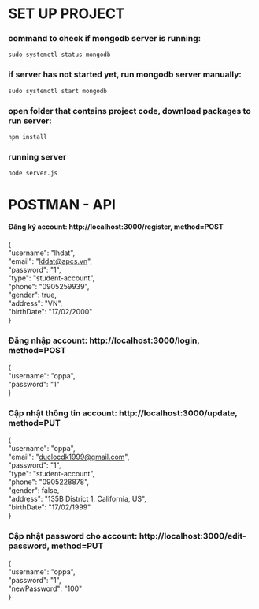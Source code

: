 # SET UP PROJECT

### command to check if mongodb server is running:
    sudo systemctl status mongodb

### if server has not started yet, run mongodb server manually:
    sudo systemctl start mongodb

### open folder that contains project code, download packages to run server:
    npm install

### running server
    node server.js






# POSTMAN - API

#### Đăng ký account: http://localhost:3000/register, method=POST
{\
    "username": "lhdat",\
    "email": "lddat@apcs.vn",\
    "password": "1",\
    "type": "student-account",\
    "phone": "0905259939",\
    "gender": true,\
    "address": "VN",\
    "birthDate": "17/02/2000"\
}

### Đăng nhập account: http://localhost:3000/login, method=POST
{\
    "username": "oppa",\
    "password": "1"\
}

### Cập nhật thông tin account: http://localhost:3000/update, method=PUT
{\
    "username": "oppa",\
    "email": "duclocdk1999@gmail.com",\
    "password": "1",\
    "type": "student-account",\
    "phone": "0905228878",\
    "gender": false,\
    "address": "135B District 1, California, US",\
    "birthDate": "17/02/1999"\
}


### Cập nhật password cho account: http://localhost:3000/edit-password, method=PUT
{\
    "username": "oppa",\
    "password": "1",\
    "newPassword": "100"\
}
